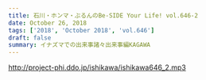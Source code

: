 ```yaml
---
title: 石川・ホンマ・ぶるんのBe-SIDE Your Life! vol.646-2
date: October 26, 2018
tags: ['2018', 'October 2018', 'vol.646']
draft: false
summary: イナズマでの出来事諸々出来事編KAGAWA
---
```


http://project-phi.ddo.jp/ishikawa/ishikawa646_2.mp3